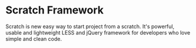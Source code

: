 Scratch Framework
=========

Scratch is new easy way to start project from a scratch. It's powerful, usable and lightweight LESS and jQuery framework for developers who love simple and clean code.
